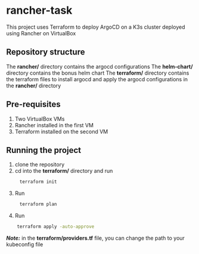 # rancher-task

This project uses Terraform to deploy ArgoCD on a K3s cluster deployed using Rancher on VirtualBox

## Repository structure
The **rancher/** directory contains the argocd configurations
The **helm-chart/** directory contains the bonus helm chart
The **terraform/** directory contains the terraform files to install argocd and apply the argocd configurations in the **rancher/** directory

## Pre-requisites
1. Two VirtualBox VMs
2. Rancher installed in the first VM
3. Terraform installed on the second VM

## Running the project
1. clone the repository
2. cd into the **terraform/** directory and run
```bash
     terraform init
```
3. Run
```bash
     terraform plan
```
4. Run 
```bash
    terraform apply -auto-approve
```

**_Note:_** in the **terraform/providers.tf** file, you can change the path to your kubeconfig file
